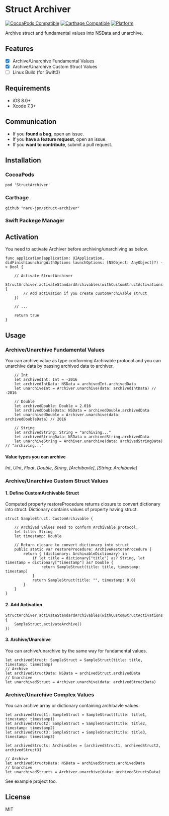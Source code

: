 # Struct Archiver

[![CocoaPods Compatible](https://img.shields.io/cocoapods/v/StructArchiver.svg)](https://img.shields.io/cocoapods/v/StructArchiver.svg)
[![Carthage Compatible](https://img.shields.io/badge/Carthage-compatible-4BC51D.svg?style=flat)](https://github.com/Carthage/Carthage)
[![Platform](https://img.shields.io/cocoapods/p/StructArchiver.svg?style=flat)](http://cocoadocs.org/docsets/Alamofire)

Archive struct and fundamental values into NSData and unarchive.

## Features

+ [x] Archive/Unarchive Fundamental Values 
+ [x] Archive/Unarchive Custom Struct Values
+ [ ] Linux Build (for Swift3)

## Requirements
- iOS 8.0+
- Xcode 7.3+

## Communication
- If you __found a bug__, open an issue.
- If you __have a feature request__, open an issue.
- If you __want to contribute__, submit a pull request.

## Installation

### CocoaPods
```
pod 'StructArchiver'
```

### Carthage
```
github "naru-jpn/struct-archiver"
```

### Swift Packege Manager


## Activation
You need to activate Archiver before archiving/unarchiving as below.

```
func application(application: UIApplication, didFinishLaunchingWithOptions launchOptions: [NSObject: AnyObject]?) -> Bool {

	// Activate StructArchiver
	StructArchiver.activateStandardArchivables(withCustomStructActivations: {
		// Add activation if you create customArchivable struct 
	})
        
	// ...
        
	return true
}
```

## Usage

### Archive/Unarchive Fundamental Values
You can archive value as type conforming Archivable protocol and you can unarchive data by passing archived data to archiver.

```
	// Int
	let archivedInt: Int = -2016
	let archivedIntData: NSData = archivedInt.archivedData
	let unarchiveInt = Archiver.unarchive(data: archivedIntData) // -2016

	// Double
	let archivedDouble: Double = 2.016
	let archivedDoubleData: NSData = archivedDouble.archivedData
	let unarchivedDouble = Archiver.unarchive(data: archivedDoubleData) // 2016

	// String
	let archivedString: String = "archiving..."
	let archivedStringData: NSData = archivedString.archivedData
	let unarchiveString = Archiver.unarchive(data: archivedStringData) // "archiving..."
```

#### Value types you can archive
_Int_, _UInt_, _Float_, _Double_, _String_, _[Archibavle]_, _[String: Archibavle]_

### Archive/Unarchive Custom Struct Values 

#### 1. Define CustomArchivable Struct
Computed property restoreProcedure returns closure to convert dictionary into struct. Dictionary contains values of property having struct.

```
struct SampleStruct: CustomArchivable {
    
    // Archived values need to conform Archivable protocol.
    let title: String
    let timestamp: Double
    
    // Return closure to convert dictionary into struct
    public static var restoreProcedure: ArchiveRestoreProcedure {
        return { (dictionary: ArchivableDictionary) in
            if let title = dictionary["title"] as? String, let timestamp = dictionary["timestamp"] as? Double {
                return SampleStruct(title: title, timestamp: timestamp)
            }
            return SampleStruct(title: "", timestamp: 0.0)
        }
    }
}
```

#### 2. Add Activation
```
StructArchiver.activateStandardArchivables(withCustomStructActivations: {
	SampleStruct.activateArchive()
})
```

#### 3. Archive/Unarchive
You can archive/unarchive by the same way for fundamental values.

```
let archivedStruct: SampleStruct = SampleStruct(title: title, timestamp: timestamp)
// Archive
let archivedStructData: NSData = archivedStruct.archivedData
// Unarchive
let unarchivedStruct = Archiver.unarchive(data: archivedStructData)
```

### Archive/Unarchive Complex Values
You can archive array or dictionary containing archibavle values.

```
let archivedStruct1: SampleStruct = SampleStruct(title: title1, timestamp: timestamp1)
let archivedStruct2: SampleStruct = SampleStruct(title: title2, timestamp: timestamp2)
let archivedStruct3: SampleStruct = SampleStruct(title: title3, timestamp: timestamp3)

let archivedStructs: Archivables = [archivedStruct1, archivedStruct2, archivedStruct3]

// Archive
let archivedStructsData: NSData = archivedStructs.archivedData
// Unarchive
let unarchivedStructs = Archiver.unarchive(data: archivedStructsData)
```

See example project too. 

## License
MIT
